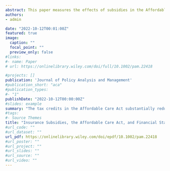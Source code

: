 ```yaml
---
abstract: This paper measures the effects of subsidies in the Affordable Care Act on adverse financial outcomes using administrative tax data and credit data on financial outcomes. Using a difference-in-differences design with propensity score reweighting, I find that at $100 per capita, ACA premium tax credits and cost-sharing reduction subsidies reduced consumer bankruptcies and severe auto delinquency by 8 percent and 7 percent, respectively, and substantially reduced right-tail delinquent debt and third-party collections. The value of recipients’ risk protection against medical debt payments amounts to approximately 16 to 21 percent of the cash costs of the subsidies, while the subsidies provided substantial indirect transfers to external parties.
authors:
- admin

date: "2022-10-12T00:01:00Z"
featured: true
image:
  caption: ""
  focal_point: ""
  preview_only: false
#links:
#- name: Paper
# url: https://onlinelibrary.wiley.com/doi/full/10.1002/pam.22418

#projects: []
publication: 'Journal of Policy Analysis and Management'
#publication_short: "aca"
#publication_types:
#- "1"
publishDate: "2022-10-12T00:00:00Z"
#slides: example
summary: "The tax credits in the Affordable Care Act substantially reduce bankruptcy, and severely delinquent debt. Welfare gains for protection against medical debt accounts for 16-21% of program costs."
#tags:
#- Source Themes
title: "Insurance Subsidies, the Affordable Care Act, and Financial Stability | Journal of Policy Analysis and Management"
#url_code: ""
#url_dataset: ""
url_pdf: https://onlinelibrary.wiley.com/doi/epdf/10.1002/pam.22418
#url_poster: ""
#url_project: ""
#url_slides: ""
#url_source: ""
#url_video: ""
---
```


